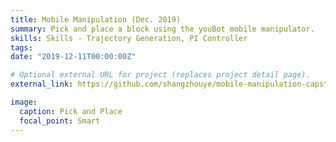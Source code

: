 ```yaml
---
title: Mobile Manipulation (Dec. 2019)
summary: Pick and place a block using the youBot mobile manipulator.
skills: Skills - Trajectory Generation, PI Controller
tags:
date: "2019-12-11T00:00:00Z"

# Optional external URL for project (replaces project detail page).
external_link: https://github.com/shangzhouye/mobile-manipulation-capstone-public

image:
  caption: Pick and Place
  focal_point: Smart
---
```

